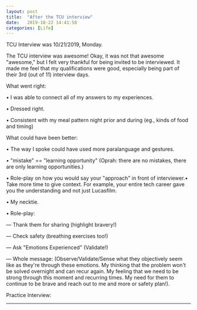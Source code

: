 ```yaml
---
layout: post
title:  "After the TCU interview"
date:   2019-10-22 14:41:58
categories: [Life]
---
```


TCU Interview was 10/21/2019, Monday.

The TCU interview was awesome! Okay, it was not that awesome "awesome," but I felt very thankful for being invited to be interviewed. It made me feel that my qualifications were good, especially being part of their 3rd (out of 11) interview days. 

What went right: 

• I was able to connect all of my answers to my experiences. 

• Dressed right. 

• Consistent with my meal pattern night prior and during (eg., kinds of food and timing)


What could have been better: 

• The way I spoke could have used more paralanguage and gestures.

• "mistake" == "learning opportunity" (Oprah: there are no mistakes, there are only learning opportunities.)

• Role-play on how you would say your "approach" in front of interviewer.• Take more time to give context. For example, your entire tech career gave you the understanding and not just Lucasfilm.

• My necktie. 

• Role-play:  

— Thank them for sharing (highlight bravery!) 

— Check safety (breathing exercises too!) 

— Ask "Emotions Experienced" (Validate!) 

— Whole message: (Observe/Validate/Sense what they objectively seem like as they're through these emotions. My thinking that the problem won't be solved overnight and can recur again. My feeling that we need to be strong through this moment and recurring times. My need for them to continue to be brave and reach out to me and more or safety plan!). 


Practice Interview:





---
